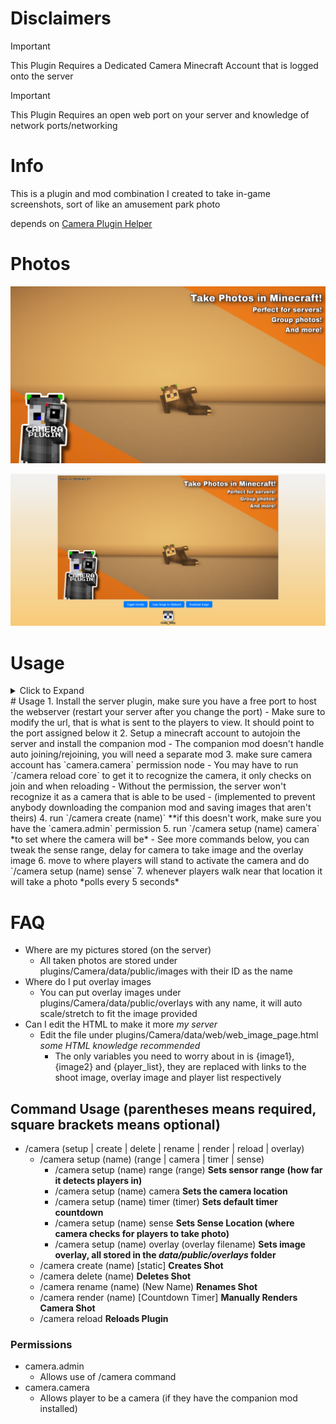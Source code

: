 # Disclaimers
>[!IMPORTANT]
>This Plugin Requires a Dedicated Camera Minecraft Account that is logged onto the server

>[!IMPORTANT]
>This Plugin Requires an open web port on your server and knowledge of network ports/networking

# Info
This is a plugin and mod combination I created to take in-game screenshots, sort of like an amusement park photo

depends on [Camera Plugin Helper](https://github.com/Chilllyy/CameraPluginHelper)

# Photos
![Promotional Photo 1](https://raw.githubusercontent.com/Chilllyy/CameraPlugin/refs/heads/master/media/promo_photo_1.png)

![View of default webpage](https://raw.githubusercontent.com/Chilllyy/CameraPlugin/refs/heads/master/media/webpage_photo.png)

# Usage
<details>
    <summary>Click to Expand</summary>
    <ul>
        <li>
            1. Install the server plugin, make sure you have a free port to host the webserver (restart your server after you change the port)
                
                - Make sure to modify the url, that is what is sent to the players to view. It should point to the port assigned below it
        </li>
    </ul>
</details>
# Usage
1. Install the server plugin, make sure you have a free port to host the webserver (restart your server after you change the port)
   - Make sure to modify the url, that is what is sent to the players to view. It should point to the port assigned below it
2. Setup a minecraft account to autojoin the server and install the companion mod
   - The companion mod doesn't handle auto joining/rejoining, you will need a separate mod
3. make sure camera account has `camera.camera` permission node
   - You may have to run `/camera reload core` to get it to recognize the camera, it only checks on join and when reloading
   - Without the permission, the server won't recognize it as a camera that is able to be used
     - (implemented to prevent anybody downloading the companion mod and saving images that aren't theirs)
4. run `/camera create (name)` **if this doesn't work, make sure you have the `camera.admin` permission
5. run `/camera setup (name) camera` *to set where the camera will be*
   - See more commands below, you can tweak the sense range, delay for camera to take image and the overlay image
6. move to where players will stand to activate the camera and do `/camera setup (name) sense`
7. whenever players walk near that location it will take a photo *polls every 5 seconds*

# FAQ
- Where are my pictures stored (on the server) 
  - All taken photos are stored under plugins/Camera/data/public/images with their ID as the name
- Where do I put overlay images
  - You can put overlay images under plugins/Camera/data/public/overlays with any name, it will auto scale/stretch to fit the image provided
- Can I edit the HTML to make it more *my server*
  - Edit the file under plugins/Camera/data/web/web_image_page.html *some HTML knowledge recommended*
    - The only variables you need to worry about in is {image1}, {image2} and {player_list}, they are replaced with links to the shoot image, overlay image and player list respectively


## Command Usage (parentheses means required, square brackets means optional)
- /camera (setup | create | delete | rename | render | reload | overlay)
  - /camera setup (name) (range | camera | timer | sense)
    - /camera setup (name) range (range) **Sets sensor range (how far it detects players in)**
    - /camera setup (name) camera **Sets the camera location**
    - /camera setup (name) timer (timer) **Sets default timer countdown**
    - /camera setup (name) sense **Sets Sense Location (where camera checks for players to take photo)**
    - /camera setup (name) overlay (overlay filename) **Sets image overlay, all stored in the *data/public/overlays* folder**
  - /camera create (name) [static] **Creates Shot**
  - /camera delete (name) **Deletes Shot**
  - /camera rename (name) (New Name) **Renames Shot**
  - /camera render (name) [Countdown Timer] **Manually Renders Camera Shot**
  - /camera reload **Reloads Plugin**

### Permissions
- camera.admin
  - Allows use of /camera command
- camera.camera
  - Allows player to be a camera (if they have the companion mod installed)